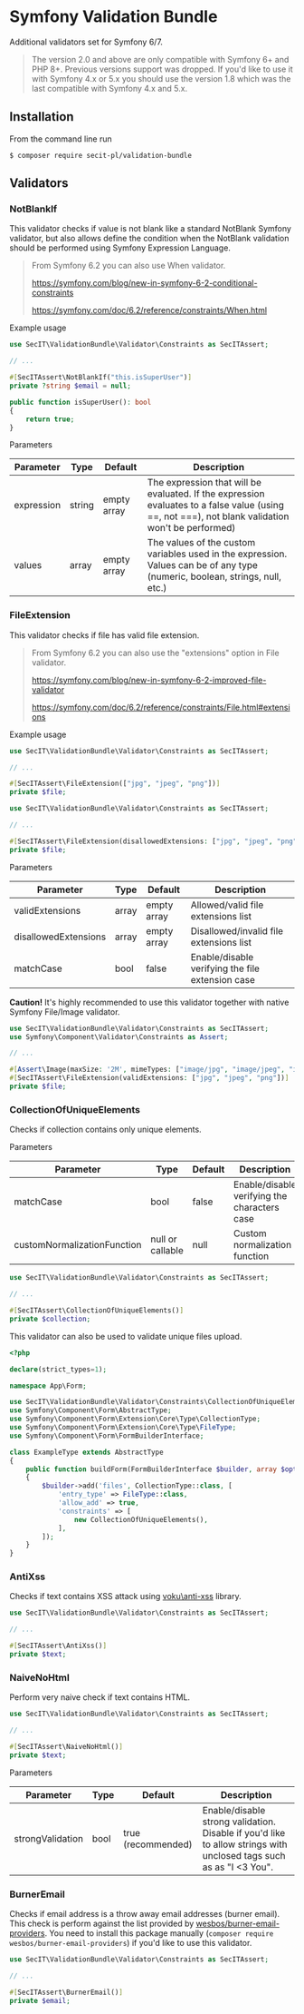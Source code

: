 # Symfony Validation Bundle

Additional validators set for Symfony 6/7.

> The version 2.0 and above are only compatible with Symfony 6+ and PHP 8+. Previous versions support was dropped. If you'd like to use it with Symfony 4.x or 5.x you should use the version 1.8 which was the last compatible with Symfony 4.x and 5.x.


## Installation

From the command line run

```
$ composer require secit-pl/validation-bundle
```

## Validators

### NotBlankIf

This validator checks if value is not blank like a standard NotBlank Symfony validator, but also allows define 
the condition when the NotBlank validation should be performed using Symfony Expression Language.


> From Symfony 6.2 you can also use When validator.
>
> https://symfony.com/blog/new-in-symfony-6-2-conditional-constraints
>
> https://symfony.com/doc/6.2/reference/constraints/When.html

Example usage

```php
use SecIT\ValidationBundle\Validator\Constraints as SecITAssert;

// ...

#[SecITAssert\NotBlankIf("this.isSuperUser")]
private ?string $email = null;

public function isSuperUser(): bool
{
    return true;
}
```

Parameters

| Parameter | Type | Default | Description |
|---|---|---|---| 
| expression | string | empty array | The expression that will be evaluated. If the expression evaluates to a false value (using ==, not ===), not blank validation won't be performed) |
| values | array | empty array | The values of the custom variables used in the expression. Values can be of any type (numeric, boolean, strings, null, etc.) |


### FileExtension

This validator checks if file has valid file extension.


> From Symfony 6.2 you can also use the "extensions" option in File validator.
>
> https://symfony.com/blog/new-in-symfony-6-2-improved-file-validator
>
> https://symfony.com/doc/6.2/reference/constraints/File.html#extensions



Example usage

```php
use SecIT\ValidationBundle\Validator\Constraints as SecITAssert;

// ...

#[SecITAssert\FileExtension(["jpg", "jpeg", "png"])]
private $file;
```


```php
use SecIT\ValidationBundle\Validator\Constraints as SecITAssert;

// ...

#[SecITAssert\FileExtension(disallowedExtensions: ["jpg", "jpeg", "png"])]
private $file;
```

Parameters

| Parameter | Type | Default | Description |
|---|---|---|---| 
| validExtensions | array | empty array | Allowed/valid file extensions list |
| disallowedExtensions | array | empty array | Disallowed/invalid file extensions list |
| matchCase | bool | false | Enable/disable verifying the file extension case |

**Caution!** It's highly recommended to use this validator together with native Symfony File/Image validator.

```php
use SecIT\ValidationBundle\Validator\Constraints as SecITAssert;
use Symfony\Component\Validator\Constraints as Assert;

// ...

#[Assert\Image(maxSize: '2M', mimeTypes: ["image/jpg", "image/jpeg", "image/png"])]
#[SecITAssert\FileExtension(validExtensions: ["jpg", "jpeg", "png"])]
private $file;
```

### CollectionOfUniqueElements

Checks if collection contains only unique elements.

Parameters

| Parameter | Type | Default | Description |
|---|---|---|---| 
| matchCase | bool | false | Enable/disable verifying the characters case |
| customNormalizationFunction | null or callable | null | Custom normalization function |

```php
use SecIT\ValidationBundle\Validator\Constraints as SecITAssert;

// ...

#[SecITAssert\CollectionOfUniqueElements()]
private $collection;
```

This validator can also be used to validate unique files upload.

```php
<?php

declare(strict_types=1);

namespace App\Form;

use SecIT\ValidationBundle\Validator\Constraints\CollectionOfUniqueElements;
use Symfony\Component\Form\AbstractType;
use Symfony\Component\Form\Extension\Core\Type\CollectionType;
use Symfony\Component\Form\Extension\Core\Type\FileType;
use Symfony\Component\Form\FormBuilderInterface;

class ExampleType extends AbstractType
{
    public function buildForm(FormBuilderInterface $builder, array $options)
    {
        $builder->add('files', CollectionType::class, [
            'entry_type' => FileType::class,
            'allow_add' => true,
            'constraints' => [
                new CollectionOfUniqueElements(),
            ],
        ]);
    }
}

```

### AntiXss

Checks if text contains XSS attack using [voku\anti-xss](https://github.com/voku/anti-xss) library.

```php
use SecIT\ValidationBundle\Validator\Constraints as SecITAssert;

// ...

#[SecITAssert\AntiXss()]
private $text;
```

### NaiveNoHtml

Perform very naive check if text contains HTML.

```php
use SecIT\ValidationBundle\Validator\Constraints as SecITAssert;

// ...

#[SecITAssert\NaiveNoHtml()]
private $text;
```

Parameters

| Parameter | Type | Default | Description |
|---|---|---|---| 
| strongValidation | bool | true (recommended) | Enable/disable strong validation. Disable if you'd like to allow strings with unclosed tags such as as "I <3 You". |

### BurnerEmail

Checks if email address is a throw away email addresses (burner email).
This check is perform against the list provided by [wesbos/burner-email-providers](https://github.com/wesbos/burner-email-providers).
You need to install this package manually (`composer require wesbos/burner-email-providers`) if you'd like to use this validator.

```php
use SecIT\ValidationBundle\Validator\Constraints as SecITAssert;

// ...

#[SecITAssert\BurnerEmail()]
private $email;
```
